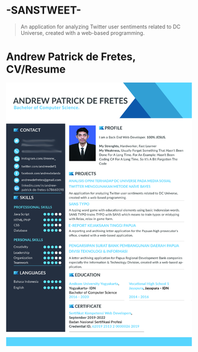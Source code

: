 # -SANSTWEET-

> An application for analyzing Twitter user sentiments related to DC Universe, created with a web-based programming.


# Andrew Patrick de Fretes, CV/Resume
![Andrew Patrick de Fretes, CV/Resume](https://github.com/andrewdef1/sanstweet/blob/master/drew-Resume-blue%20-%20blur.jpg)
